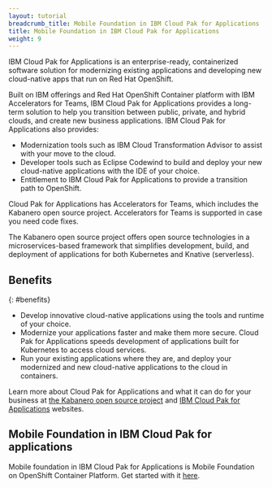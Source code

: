 ```yaml
---
layout: tutorial
breadcrumb_title: Mobile Foundation in IBM Cloud Pak for Applications
title: Mobile Foundation in IBM Cloud Pak for Applications
weight: 9
---
```

<!-- NLS_CHARSET=UTF-8 -->

IBM Cloud Pak for Applications is an enterprise-ready, containerized software solution for modernizing existing applications and developing new cloud-native apps that run on Red Hat OpenShift.

Built on IBM offerings and Red Hat OpenShift Container platform with IBM Accelerators for Teams, IBM Cloud Pak for Applications  provides a long-term solution to help you transition between public, private, and hybrid clouds, and create new business applications. IBM Cloud Pak for Applications also provides:

* Modernization tools such as IBM Cloud Transformation Advisor to assist with your move to the cloud.
* Developer tools such as Eclipse Codewind to build and deploy your new cloud-native applications with the IDE of your choice.
* Entitlement to IBM Cloud Pak for Applications to provide a transition path to OpenShift.

Cloud Pak for Applications has Accelerators for Teams, which includes the Kabanero open source project. Accelerators for Teams is supported in case you need code fixes.

The Kabanero open source project offers open source technologies in a microservices-based framework that simplifies development, build, and deployment of applications for both Kubernetes and Knative (serverless).

## Benefits
{: #benefits}

* Develop innovative cloud-native applications using the tools and runtime of your choice.
* Modernize your applications faster and make them more secure. Cloud Pak for Applications speeds development of applications built for Kubernetes to access cloud services.
* Run your existing applications where they are, and deploy your modernized and new cloud-native applications to the cloud in containers.

Learn more about Cloud Pak for Applications and what it can do for your business at [the Kabanero open source project](https://kabanero.io/) and [IBM Cloud Pak for Applications](https://www.ibm.com/cloud/cloud-pak-for-applications) websites.

## Mobile Foundation in IBM Cloud Pak for applications

Mobile foundation in IBM Cloud Pak for Applications is Mobile Foundation on OpenShift Container Platform. Get started with it [here](../ibmcloud/getting-started-mf-on-rhos/).
